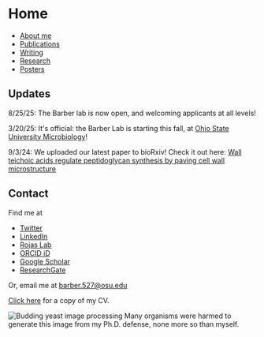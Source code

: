 # Home

- [About me](./about-me.html)
- [Publications](./publications.html)
- [Writing](./blog.html)
- [Research](./research.html)
- [Posters](./posters.html)

## Updates

8/25/25: The Barber lab is now open, and welcoming applicants at all levels!

3/20/25: It's official: the Barber Lab is starting this fall, at [Ohio State University Microbiology](https://microbiology.osu.edu/)!

9/3/24: We uploaded our latest paper to bioRxiv! Check it out here: [Wall teichoic acids regulate peptidoglycan synthesis by paving cell wall microstructure](https://www.biorxiv.org/content/10.1101/2024.09.02.610702v1)

## Contact

Find me at

- [Twitter](https://twitter.com/FelixBarber9)
- [LinkedIn](https://www.linkedin.com/in/felix-barber)
- [Rojas Lab](https://rojaslab.com)
- [ORCID iD](https://orcid.org/0000-0003-1252-5181)
- [Google Scholar](https://scholar.google.com/citations?user=eXbwJsQAAAAJ&hl=en&authuser=2)
- [ResearchGate](https://www.researchgate.net/profile/Felix-Barber)

Or, email me at barber.527@osu.edu

[Click here](./CV_2025.pdf) for a copy of my CV.

![Budding yeast image processing](/slide1.png)
Many organisms were harmed to generate this image from my Ph.D. defense, none more so than myself.
